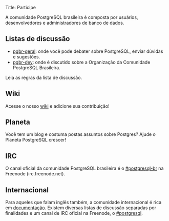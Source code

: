 Title: Participe

A comunidade PostgreSQL brasileira é composta por usuários, desenvolvedores e administradores de banco de dados.

## Listas de discussão

- [pgbr-geral](https://listas.postgresql.org.br/cgi-bin/mailman/listinfo/pgbr-geral): onde você pode debater sobre PostgreSQL, enviar dúvidas e sugestões.
- [pgbr-dev](https://listas.postgresql.org.br/cgi-bin/mailman/listinfo/pgbr-dev): onde é discutido sobre a Organização da Comunidade PostgreSQL Brasileira.

Leia as regras da lista de discussão.

## Wiki

Acesse o nosso [wiki](http://wiki.postgresql.org/) e adicione sua contribuição!

## Planeta

Você tem um blog e costuma postas assuntos sobre Postgres? Ajude o Planeta PostgreSQL crescer!

## IRC

O canal oficial da comunidade PostgreSQL brasileira é o [#postgresql-br](irc://irc.freenode.net/postgresql-br) na Freenode (irc.freenode.net).

## Internacional

Para aqueles que falam inglês também, a comunidade internacional é rica em [documentação](http://www.postgresql.org/docs/). Existem diversas listas de discussão separadas por finalidades e um canal de IRC oficial na Freenode, o [#postgresql](irc://irc.freenode.net/postgresql-br).
